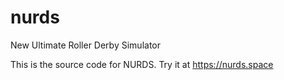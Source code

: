 # nurds
New Ultimate Roller Derby Simulator

This is the source code for NURDS. Try it at https://nurds.space
